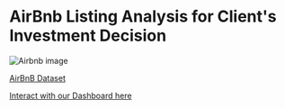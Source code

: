# AirBnb Listing Analysis for Client's Investment Decision

![Airbnb image](https://github.com/Preciousalor/AirBnb-Listing-Analysis-for-our-Client-s-Investment-Decision/assets/130922537/08920b51-6154-4468-b533-3027afc45a73)


[AirBnB Dataset](https://www.kaggle.com/datasets/preciousalor/data-for-airbnb-listing-analysis)


[Interact with our Dashboard here](https://public.tableau.com/views/AirBnbListingAnalysisforInvestment/Dashboard1?:language=en-US&:display_count=n&:origin=viz_share_link&:device=desktop)
